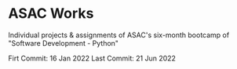# ASAC Works

Individual projects &amp; assignments of ASAC's six-month bootcamp of "Software Development - Python"

Firt Commit: 16 Jan 2022
Last Commit: 21 Jun 2022
